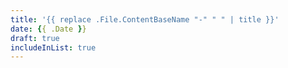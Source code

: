 ```yaml
---
title: '{{ replace .File.ContentBaseName "-" " " | title }}'
date: {{ .Date }}
draft: true
includeInList: true
---
```

